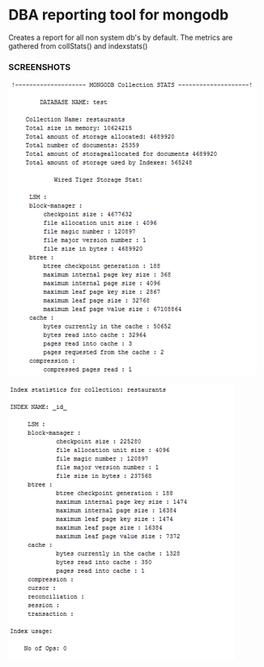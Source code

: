  DBA reporting tool for mongodb
================================

Creates a report for all non system db's by default. The metrics are gathered from collStats() and indexstats()

### SCREENSHOTS


![alt tag](screenshots/db_report.PNG)

![alt tag](screenshots/inx_report.PNG)



